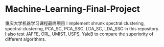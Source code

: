 # Machine-Learning-Final-Project
重庆大学机器学习课程最终项目
I implement shrunk spectral clustering, spectral clustering, PCA_SC, PCA_SSC, LDA_SC, LDA_SSC in this repository. I also test JAFFE, ORL, UMIST, USPS, YaleB to compare the superiority of different algorithms.
